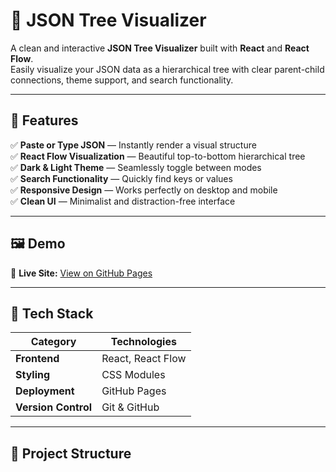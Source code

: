 # 🌳 JSON Tree Visualizer

A clean and interactive **JSON Tree Visualizer** built with **React** and **React Flow**.  
Easily visualize your JSON data as a hierarchical tree with clear parent-child connections, theme support, and search functionality.

---

## 🚀 Features

✅ **Paste or Type JSON** — Instantly render a visual structure  
✅ **React Flow Visualization** — Beautiful top-to-bottom hierarchical tree  
✅ **Dark & Light Theme** — Seamlessly toggle between modes  
✅ **Search Functionality** — Quickly find keys or values  
✅ **Responsive Design** — Works perfectly on desktop and mobile  
✅ **Clean UI** — Minimalist and distraction-free interface

---

## 🖼️ Demo

🔗 **Live Site:** [View on GitHub Pages](https://palashhh2.github.io/SON-Tree-Visualizer/)

---

## 🧠 Tech Stack

| Category | Technologies |
|-----------|--------------|
| **Frontend** | React, React Flow |
| **Styling** | CSS Modules |
| **Deployment** | GitHub Pages |
| **Version Control** | Git & GitHub |

---

## 🧩 Project Structure


